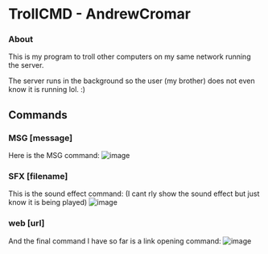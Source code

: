 # TrollCMD - AndrewCromar

### About
This is my program to troll other computers on my same network running the server.

The server runs in the background so the user (my brother) does not even know it is running lol. :)

## Commands
### MSG [message]
Here is the MSG command:
![image](https://github.com/user-attachments/assets/80fe056d-ab00-4447-9d30-df186d898681)

### SFX [filename]
This is the sound effect command: (I cant rly show the sound effect but just know it is being played)
![image](https://github.com/user-attachments/assets/730ac0e8-43e8-4f7a-a15b-d9d9b4dc28f1)

### web [url]
And the final command I have so far is a link opening command:
![image](https://github.com/user-attachments/assets/43e99ec1-8f38-4eda-80ac-7a199f07f7ff)
